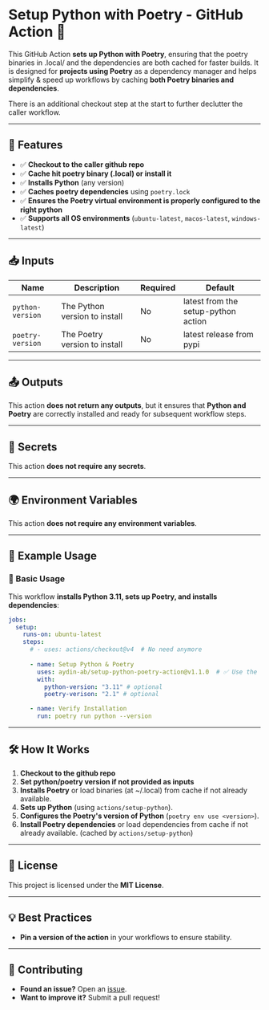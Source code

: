# **Setup Python with Poetry - GitHub Action** 🚀  

This GitHub Action **sets up Python with Poetry**, ensuring that the poetry binaries in .local/ and the dependencies are both cached for faster builds. It is designed for **projects using Poetry** as a dependency manager and helps simplify & speed up workflows by caching **both Poetry binaries and dependencies**.

There is an additional checkout step at the start to further declutter the caller workflow.

---

## **📌 Features**
- ✅ **Checkout to the caller github repo**
- ✅ **Cache hit poetry binary (.local) or install it**
- ✅ **Installs Python** (any version)  
- ✅ **Caches poetry dependencies** using `poetry.lock`
- ✅ **Ensures the Poetry virtual environment is properly configured to the right python**  
- ✅ **Supports all OS environments** (`ubuntu-latest`, `macos-latest`, `windows-latest`)  

---

## **📥 Inputs**
| Name              | Description                                    | Required | Default |
|------------------|--------------------------------|----------|---------|
| `python-version` | The Python version to install |  No   | latest from the setup-python action    |
| `poetry-version` | The Poetry version to install |  No   | latest release from pypi    | 

---

## **📤 Outputs**
This action **does not return any outputs**, but it ensures that **Python and Poetry** are correctly installed and ready for subsequent workflow steps.

---

## **🔑 Secrets**
This action **does not require any secrets**.

---

## **🌍 Environment Variables**
This action **does not require any environment variables**.

---

## **📖 Example Usage**
### **🔹 Basic Usage**
This workflow **installs Python 3.11, sets up Poetry, and installs dependencies**:

```yaml
jobs:
  setup:
    runs-on: ubuntu-latest
    steps:
      # - uses: actions/checkout@v4  # No need anymore
      
      - name: Setup Python & Poetry
        uses: aydin-ab/setup-python-poetry-action@v1.1.0  # ✅ Use the GitHub Action
        with:
          python-version: "3.11" # optional
          poetry-verison: "2.1" # optional

      - name: Verify Installation
        run: poetry run python --version
```

---

## **🛠 How It Works**
1. **Checkout to the github repo**
2. **Set python/poetry version if not provided as inputs**
3. **Installs Poetry** or load binaries (at ~/.local) from cache if not already available.
4. **Sets up Python** (using `actions/setup-python`).
5. **Configures the Poetry's version of Python** (`poetry env use <version>`).
6. **Install Poetry dependencies** or load dependencies from cache if not already available. (cached by `actions/setup-python`)


---

## **📝 License**
This project is licensed under the **MIT License**.

---

## **💡 Best Practices**
- **Pin a version of the action** in your workflows to ensure stability.

---

## **📢 Contributing**
- **Found an issue?** Open an [issue](https://github.com/your-username/setup-python-poetry/issues).
- **Want to improve it?** Submit a pull request!

